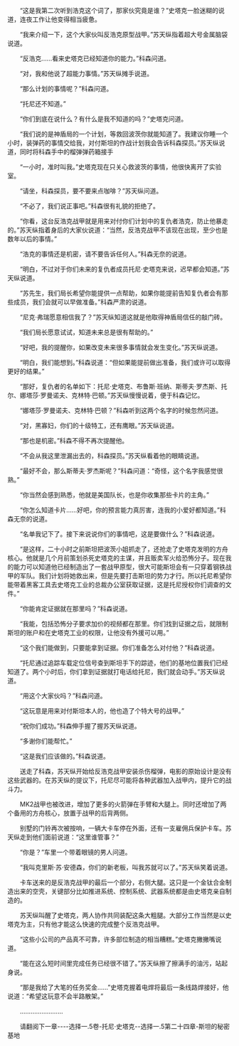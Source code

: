 <div class="read-content j_readContent" id="">
                <p>　　“这是我第二次听到浩克这个词了，那家伙究竟是谁？”史塔克一脸迷糊的说道，连夜工作让他变得相当疲惫。<p>　　“我来介绍一下，这个大家伙叫反浩克原型战甲。”苏天纵指着超大号金属脑袋说道。<p>　　“反浩克……看来史塔克已经知道你的能力。”科森问道。<p>　　“对，我和他说了超能力事情。”苏天纵摊手说道。<p>　　“那么计划的事情呢？”科森问道。<p>　　“托尼还不知道。”<p>　　“你们到底在说什么？有什么是我不知道的吗？”史塔克问道。<p>　　“我们说的是神盾局的一个计划，等救回波茨你就能知道了。我建议你睡一个小时，装弹药的事情交给我，对付斯坦的作战计划我会告诉科森探员。”苏天纵说道，同时将科森手中的榴弹弹药箱接手<p>　　“一小时，准时叫我。”史塔克现在只关心救波茨的事情，他很快离开了实验室。<p>　　“请坐，科森探员，要不要来点咖啡？”苏天纵问道。<p>　　“不必了，我们说正事吧。”科森很有礼貌的拒绝了。<p>　　“你看，这台反浩克战甲就是用来对付你们计划中的复仇者浩克，防止他暴走的。”苏天纵指着身后的大家伙说道：“当然，反浩克战甲不该现在出现，至少也是数年以后的事情。”<p>　　“浩克的事情还是机密，请不要告诉任何人。”科森无奈的说道。<p>　　“明白，不过对于你们未来的复仇者成员托尼·史塔克来说，迟早都会知道。”苏天纵说道。<p>　　“苏先生，我们局长希望你能提供一点帮助，如果你能提前告知复仇者会有那些成员，我们会就可以早做准备。”科森严肃的说道。<p>　　“尼克·弗瑞愿意相信我了？”苏天纵知道这就是他取得神盾局信任的敲门砖。<p>　　“我们局长愿意试试，知道未来总是很有帮助的。”<p>　　“好吧，我的提醒你，如果改变未来很多事情就会发生变化。”苏天纵说道。<p>　　“明白，我们能想到。”科森说道：“但如果能提前做出准备，我们或许可以取得更好的结果。”<p>　　“那好，复仇者的名单如下：托尼·史塔克、布鲁斯·班纳、斯蒂夫·罗杰斯、托尔、娜塔莎·罗曼诺夫、克林特·巴顿。”苏天纵慢慢说着，便于科森记忆。<p>　　“娜塔莎·罗曼诺夫、克林特·巴顿？”科森听到这两个名字的时候忽然问道。<p>　　“对，黑寡妇，你们的十级特工，还有鹰眼。”苏天纵说道。<p>　　“那也是机密。”科森不得不再次提醒他。<p>　　“不会从我这里泄漏出去的，科森探员。”苏天纵看着他的眼睛说道。<p>　　“最好不会，那么斯蒂夫·罗杰斯呢？”科森问道：“奇怪，这个名字我感觉很熟。”<p>　　“你当然会感到熟悉，他就是美国队长，也是你收集那些卡片的主角。”<p>　　“你怎么知道卡片……好吧，你的预言能力真厉害，连我的小爱好都知道。”科森无奈的说道。<p>　　“名单我记下了。接下来说说你们的事情吧，这是要做什么？”科森说道。<p>　　“是这样，二十小时之前斯坦把波茨小姐抓走了，还抢走了史塔克发明的方舟核心。他就是几个月前策划杀死史塔克的主谋，并且贩卖军火给恐怖分子。现在我的能力可以知道他已经制造出了一套战甲原型，很大可能斯坦会有一只穿着钢铁战甲的军队。我们计划将她救出来，但是先要打击斯坦的势力才行。所以托尼希望你能带着黑客工具去史塔克工业的总裁办公室获取证据，这是托尼授权你们调查的文件。”<p>　　“你能肯定证据就在那里吗？”科森说道。<p>　　“我能，包括恐怖分子要求加价的视频都在那里。你们找到证据之后，就限制斯坦的账户和在史塔克工业的权限，让他没有外援可以用。”<p>　　“这个我们能做到，只要能拿到证据。你们准备怎么对付他？”科森说道。<p>　　“托尼通过追踪车载定位信号查到斯坦手下的踪迹，他们的基地位置我们已经知道了。两个小时后，你们拿到证据就打电话给托尼，我们就会动手。”苏天纵说道。<p>　　“用这个大家伙吗？”科森问道。<p>　　“这玩意是用来对付斯坦本人的，他也造了个特大号的战甲。”<p>　　“祝你们成功。”科森伸手握了握苏天纵说道。<p>　　“多谢你们能帮忙。”<p>　　“这是我们应该做的。”科森说道。<p>　　送走了科森，苏天纵开始给反浩克战甲安装杀伤榴弹，电影的原始设计是没有这些武器的。在苏天纵的提议下，托尼尽可能将各种武器加入战甲内，提升它的战斗力。<p>　　MK2战甲也被改进，增加了更多的火箭弹在手臂和大腿上。同时还增加了两个备用的方舟核心，放置于战甲的后背两侧。<p>　　别墅的门铃再次被按响，一辆大卡车停在外面，还有一支雇佣兵保护卡车。苏天纵走到他们面前说道：“这里谁管事？”<p>　　“你是？”车里一个带着眼镜的男人问道。<p>　　“我叫克里斯·苏·安德森，你们的新老板，叫我苏就可以了。”苏天纵笑着说道。<p>　　卡车送来的是反浩克战甲的最后一个部分，右侧大腿。这只是一个金钛合金制造出来的空壳，关键部分比如推进系统、控制系统、武器系统都是由史塔克亲自制造的。<p>　　苏天纵叫醒了史塔克，两人协作共同装配这条大粗腿。大部分工作当然是以史塔克为主，只有他才能这么快速的完成整个反浩克战甲。<p>　　“这些小公司的产品真不可靠，许多部位制造的相当糟糕。”史塔克撇撇嘴说道。<p>　　“能在这么短时间里完成任务已经很不错了。”苏天纵擦了擦满手的油污，站起身说。<p>　　“那是我给了大笔的任务奖金……”史塔克握着电焊将最后一条线路焊接好，他说道：“希望这玩意不会半路散架。”<p>　　……………………<p>　　请翻阅下一章----选择一.5卷-托尼·史塔克--选择一.5第二十四章-斯坦的秘密基地<p> 
            </div>